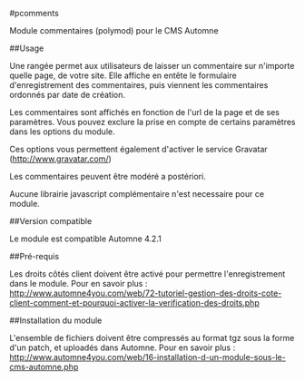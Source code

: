 #pcomments

Module commentaires (polymod) pour le CMS Automne

##Usage

Une rangée permet aux utilisateurs de laisser un commentaire sur n'importe quelle page, de votre site.
Elle affiche en entête le formulaire d'enregistrement des commentaires, puis viennent les commentaires ordonnés par date de création.

Les commentaires sont affichés en fonction de l'url de la page et de ses paramètres.
Vous pouvez exclure la prise en compte de certains paramètres dans les options du module.

Ces options vous permettent également d'activer le service Gravatar (http://www.gravatar.com/)

Les commentaires peuvent être modéré a postériori.

Aucune librairie javascript complémentaire n'est necessaire pour ce module.

##Version compatible

Le module est compatible Automne 4.2.1

##Pré-requis

Les droits côtés client doivent être activé pour permettre l'enregistrement dans le module.
Pour en savoir plus : http://www.automne4you.com/web/72-tutoriel-gestion-des-droits-cote-client-comment-et-pourquoi-activer-la-verification-des-droits.php

##Installation du module

L'ensemble de fichiers doivent être compressés au format tgz sous la forme d'un patch, et uploadés dans Automne.
Pour en savoir plus : http://www.automne4you.com/web/16-installation-d-un-module-sous-le-cms-automne.php
